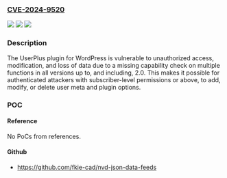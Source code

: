 ### [CVE-2024-9520](https://cve.mitre.org/cgi-bin/cvename.cgi?name=CVE-2024-9520)
![](https://img.shields.io/static/v1?label=Product&message=User%20registration%20%26%20user%20profile%20%E2%80%93%20UserPlus&color=blue)
![](https://img.shields.io/static/v1?label=Version&message=*%3C%3D%202.0%20&color=brighgreen)
![](https://img.shields.io/static/v1?label=Vulnerability&message=CWE-862%20Missing%20Authorization&color=brighgreen)

### Description

The UserPlus plugin for WordPress is vulnerable to unauthorized access, modification, and loss of data due to a missing capability check on multiple functions in all versions up to, and including, 2.0. This makes it possible for authenticated attackers with subscriber-level permissions or above, to add, modify, or delete user meta and plugin options.

### POC

#### Reference
No PoCs from references.

#### Github
- https://github.com/fkie-cad/nvd-json-data-feeds

